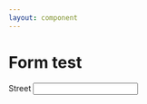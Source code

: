 ```yaml
---
layout: component
---
```


# Form test

<label for="test">Street</label>
<input name="test" id="test" type="text">
